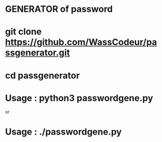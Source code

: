 # GENERATOR of password

# git clone https://github.com/WassCodeur/passgenerator.git

# cd passgenerator 
 
# Usage : python3 passwordgene.py

or 

# Usage : ./passwordgene.py
 
